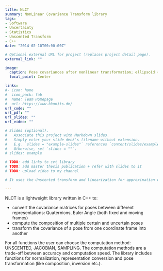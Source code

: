 ```yaml
---
title: NLCT
summary: NonLinear Covariance Transform library
tags:
- Software
- Uncertainty
- Statistics
- Unscented Transform
- C++
date: "2014-02-10T00:00:00Z"

# Optional external URL for project (replaces project detail page).
external_link: ""

image:
  caption: Pose covariances after nonlinear transformation; ellipsoid + sample representation
  focal_point: Center

links:
#- icon: home
#  icon_pack: fab
#  name: Team Homepage
#  url: https://www.bbunits.de/
url_code: ""
url_pdf: ""
url_slides: ""
url_video: ""

# Slides (optional).
#   Associate this project with Markdown slides.
#   Simply enter your slide deck's filename without extension.
#   E.g. `slides = "example-slides"` references `content/slides/example-slides.md`.
#   Otherwise, set `slides = ""`.
# slides: example

# TODO: add links to cvt library
# TODO: add master thesis publication + refer with slides to it
# TODO: upload video to my channel

# It uses the Unscented transform and linearization for approximation of non-linear covariance transformations.

---
```


NLCT is a lightweight library written in C++ to:

* convert the covariance matrices for poses between different representations: Quaternions, Euler Angle (both fixed and moving frames)
* compute the composition of multiple certain and uncertain poses
* transform the covariance of a pose from one coordinate frame into another

For all functions the user can choose the computation method: UNSCENTED, JACOBIAN, SAMPLING. The computation methods are a trade-off between accuracy and computation speed. The library includes functions for normalization, representation conversion and pose transformation (like composition, inversion etc.).


